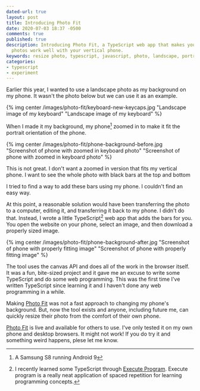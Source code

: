 ```yaml
---
dated-url: true
layout: post
title: Introducing Photo Fit
date: 2020-07-03 18:37 -0500
comments: true
published: true
description: Introducing Photo Fit, a TypeScript web app that makes your landscape
  photos work well with your vertical phone.
keywords: resize photo, typescript, javascript, photo, landscape, portrait
categories:
- typescript
- experiment
---
```


Earlier this year, I wanted to use a landscape photo as my background on my phone.
It wasn't the photo below but we can use it as an example.

{% img center /images/photo-fit/keyboard-new-keycaps.jpg "Landscape image of my keyboard" "Landscape image of my keyboard" %}

When I made it my background, my phone[^1] zoomed in to make it fit the portrait orientation of the phone.

[^1]: A Samsung S8 running Android 9 

{% img center /images/photo-fit/phone-background-before.jpg "Screenshot of phone with zoomed in keyboard photo" "Screenshot of phone with zoomed in keyboard photo" %}

This is not great.
I don't want a zoomed in version that fits my vertical phone.
I want to see the whole photo with black bars at the top and bottom

I tried to find a way to add these bars using my phone.
I couldn't find an easy way.

At this point, a reasonable solution would have been transferring the photo to a computer, editing it, and transferring it back to my phone.
I didn't do that.
Instead, I wrote a little TypeScript[^2] web app that adds the bars for you.
You open the website on your phone, select an image, and then download a properly sized image.

{% img center /images/photo-fit/phone-background-after.jpg "Screenshot of phone with properly fitting image" "Screenshot of phone with properly fitting image" %}

The tool uses the canvas API and does all of the work in the browser itself.
It was a fun, bite-sized project and it gave me an excuse to write some TypeScript and do some web programming.
This was the first time I've written TypeScript since learning it and I haven't done any web programming in a while.

Making [Photo Fit](/experiments/photo-fit/) was not a fast approach to changing my phone's background.
But, now the tool exists and anyone, including future me, can quickly resize their photo from the comfort of their own phone.

[Photo Fit](/experiments/photo-fit/) is live and available for others to use.
I've only tested it on my own phone and desktop browsers.
It might not work!
If you do try it and something weird happens, plese let me know.

[^2]: I recently learned some TypeScript through [Execute Program](https://www.executeprogram.com). Execute program is a really neat application of spaced repetition for learning programming concepts.